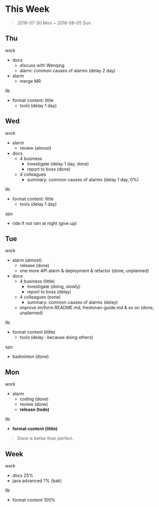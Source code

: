 # This Week

> 2018-07-30 Mon ~ 2018-08-05 Sun

## Thu

work

- docs
    - discuss with Wenqing
    - alarm: common causes of alarms (delay 2 day)
- alarm
    - merge MR

lib

- format content: little
    - tools (delay 1 day)

## Wed

work

- alarm
    - review (almost)
- docs
    - 4 business
        - investigate (delay 1 day, done)
        - report to boss (done)
    - 4 colleagues
        - summary: common causes of alarms (delay 1 day, 0%)

lib

- format content: little
    - tools (delay 1 day)

spo

- ride if not rain at night (give up)

## Tue

work

- alarm (almost)
    - release (done)
    - one more API alarm & deployment & refactor (done, unplanned)
- docs
    - 4 business (little)
        - investigate (doing, slowly)
        - report to boss (delay)
    - 4 colleagues (none)
        - summary: common causes of alarms (delay)
    - improve im/form README.md, freshman-guide.md & so on (done, unplanned)

lib

- format content (little)
    - tools (delay : because doing others)

spo

- badminton (done)

## Mon

work

- alarm
    - coding (done)
    - review (done)
    - **release (todo)**

lib

- **format content (little)**

> Done is better than perfect.

## Week

work

- docs 25%
- java advanced ?% (bak)

lib

- format content 100%
